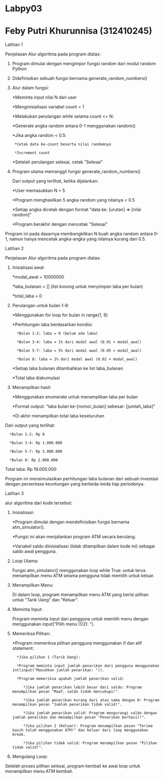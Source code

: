 # Labpy03
# Feby Putri Khurunnisa (312410245)

Latihan 1



Penjelasan Alur algoritma pada program diatas:

1. Program dimulai dengan mengimpor fungsi random dari modul random Python
   
2. Didefinisikan sebuah fungsi bernama generate_random_numbers()
   
3. Alur dalam fungsi:
   
   *Meminta input nilai N dari user
   
   *Menginisialisasi variabel count = 1
   
   *Melakukan perulangan while selama count <= N:

   *Generate angka random antara 0-1 menggunakan random()
   
     *Jika angka random < 0.5:
   
        *Cetak data ke-count beserta nilai randomnya
   
        *Increment count
   
   *Setelah perulangan selesai, cetak "Selesai"
   
4. Program utama memanggil fungsi generate_random_numbers()

   Dari output yang terlihat, ketika dijalankan:

     *User memasukkan N = 5

     *Program menghasilkan 5 angka random yang nilainya < 0.5

     *Setiap angka dicetak dengan format "data ke: [urutan] => [nilai random]"

     *Program berakhir dengan mencetak "Selesai"
   
Program ini pada dasarnya membangkitkan N buah angka random antara 0-1, namun hanya mencetak angka-angka yang nilainya kurang dari 0.5.

Latihan 2



Penjelasan Alur algoritma pada program diatas:

1. Inisialisasi awal:

      *modal_awal = 10000000

      *laba_bulanan = [] (list kosong untuk menyimpan laba per bulan)

      *total_laba = 0

2. Perulangan untuk bulan 1-8:

      *Menggunakan for loop for bulan in range(1, 9)

      *Perhitungan laba berdasarkan kondisi:

         *Bulan 1-2: laba = 0 (belum ada laba)

         *Bulan 3-4: laba = 1% dari modal awal (0.01 × modal_awal)

         *Bulan 5-7: laba = 5% dari modal awal (0.05 × modal_awal)

         *Bulan 8: laba = 2% dari modal awal (0.02 × modal_awal)

      *Setiap laba bulanan ditambahkan ke list laba_bulanan

      *Total laba diakumulasi

3. Menampilkan hasil:

      *Menggunakan enumerate untuk menampilkan laba per bulan

      *Format output: "laba bulan ke-[nomor_bulan] sebesar: [jumlah_laba]"

      *Di akhir menampilkan total laba keseluruhan

Dari output yang terlihat:

      *Bulan 1-2: Rp 0

      *Bulan 3-4: Rp 1.000.000

      *Bulan 5-7: Rp 5.000.000

      *Bulan 8: Rp 2.000.000

Total laba: Rp 19.000.000

Program ini mensimulasikan perhitungan laba bulanan dari sebuah investasi dengan persentase keuntungan yang berbeda-beda tiap periodenya.

Latihan 3



alur algoritma dari kode tersebut:

1. Inisialisasi:
   
      *Program dimulai dengan mendefinisikan fungsi bernama atm_simulator().
   
      *Fungsi ini akan menjalankan program ATM secara berulang.
   
      *Variabel saldo diinisialisasi (tidak ditampilkan dalam kode ini) sebagai saldo awal pengguna.
   
2. Loop Utama:
   
      Fungsi atm_simulator() menggunakan loop while True: untuk terus menampilkan menu ATM selama pengguna tidak memilih untuk keluar.
   
3. Menampilkan Menu:
   
      Di dalam loop, program menampilkan menu ATM yang berisi pilihan untuk "Tarik Uang" dan "Keluar".
   
4. Meminta Input:
   
      Program meminta input dari pengguna untuk memilih menu dengan menggunakan input("Pilih menu (1/2): ").

5. Memeriksa Pilihan:

      *Program memeriksa pilihan pengguna menggunakan if dan elif statement:
   
         *Jika pilihan 1 (Tarik Uang):
   
         *Program meminta input jumlah penarikan dari pengguna menggunakan int(input("Masukkan jumlah penarikan: ")).
   
         *Program memeriksa apakah jumlah penarikan valid:
   
            *Jika jumlah penarikan lebih besar dari saldo: Program menampilkan pesan "Maaf, saldo tidak mencukupi!".
   
            *Jika jumlah penarikan kurang dari atau sama dengan 0: Program menampilkan pesan "Jumlah penarikan tidak valid!".
   
            *Jika jumlah penarikan valid: Program mengurangi saldo dengan jumlah penarikan dan menampilkan pesan "Penarikan berhasil!".
   
            *Jika pilihan 2 (Keluar): Program menampilkan pesan "Terima kasih telah menggunakan ATM!" dan keluar dari loop menggunakan break.
   
            *Jika pilihan tidak valid: Program menampilkan pesan "Pilihan tidak valid!".
   
7. Mengulang Loop:
   
Setelah proses pilihan selesai, program kembali ke awal loop untuk menampilkan menu ATM kembali.
